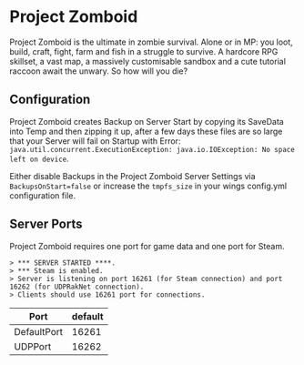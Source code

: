 # Project Zomboid

Project Zomboid is the ultimate in zombie survival. Alone or in MP: you loot, build, craft, fight, farm and fish in a struggle to survive. A hardcore RPG skillset, a vast map, a massively customisable sandbox and a cute tutorial raccoon await the unwary. So how will you die?

## Configuration

Project Zomboid creates Backup on Server Start by copying its SaveData into Temp and then zipping it up, after a few days these files are so large that your Server will fail on Startup with Error: `java.util.concurrent.ExecutionException: java.io.IOException: No space left on device`. 

Either disable Backups in the Project Zomboid Server Settings via `BackupsOnStart=false` or increase the `tmpfs_size` in your wings config.yml configuration file.

## Server Ports

Project Zomboid requires one port for game data and one port for Steam.

```log
> *** SERVER STARTED ****.
> *** Steam is enabled.
> Server is listening on port 16261 (for Steam connection) and port 16262 (for UDPRakNet connection).
> Clients should use 16261 port for connections.
```

| Port        | default |
|-------------|---------|
| DefaultPort | 16261   |
| UDPPort     | 16262   |
